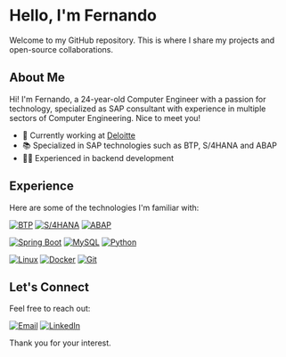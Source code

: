 # Hello, I'm Fernando

Welcome to my GitHub repository. This is where I share my projects and open-source collaborations.

## About Me

Hi! I'm Fernando, a 24-year-old Computer Engineer with a passion for technology, specialized as SAP consultant with experience in multiple sectors of Computer Engineering. Nice to meet you!

- 💼 Currently working at [Deloitte](https://www.deloitte.com/)
- 📚 Specialized in SAP technologies such as BTP, S/4HANA and ABAP
- 👨‍💻 Experienced in backend development

## Experience

Here are some of the technologies I'm familiar with:

[![BTP](https://img.shields.io/badge/CAP-0FAAFF?style=for-the-badge&logo=sap&logoColor=white)](https://www.sap.com/)
[![S/4HANA](https://img.shields.io/badge/SAP%20S%2F4HANA-0FAAFF?style=for-the-badge&logo=sap&logoColor=white)](https://www.sap.com/)
[![ABAP](https://img.shields.io/badge/ABAP-0FAAFF?style=for-the-badge&logo=sap&logoColor=white)](https://www.sap.com/)

[![Spring Boot](https://img.shields.io/badge/Spring%20Boot-6DB33F?style=for-the-badge&logo=spring&logoColor=white)](https://spring.io/projects/spring-boot)
[![MySQL](https://img.shields.io/badge/MySQL-4479A1?style=for-the-badge&logo=mysql&logoColor=white)](https://www.mysql.com/)
[![Python](https://img.shields.io/badge/Python-3670A0?style=for-the-badge&logo=python&logoColor=ffdd54)](https://www.python.org/)

[![Linux](https://img.shields.io/badge/Linux-FCC624?style=for-the-badge&logo=linux&logoColor=black)](https://www.linux.org/)
[![Docker](https://img.shields.io/badge/Docker-384d54?style=for-the-badge&logo=Docker&logoColor=0db7ed)](https://www.docker.com/)
[![Git](https://img.shields.io/badge/Git-F05032?style=for-the-badge&logo=git&logoColor=white)](https://git-scm.com/)

## Let's Connect

Feel free to reach out:

[![Email](https://img.shields.io/badge/Email-D14836?style=for-the-badge&logo=gmail&logoColor=white)](mailto:RBFernando99@gmail.com)
[![LinkedIn](https://img.shields.io/badge/LinkedIn-0A66C2?style=for-the-badge&logo=linkedin&logoColor=white)](https://www.linkedin.com/in/RBFernando99/)

Thank you for your interest.
